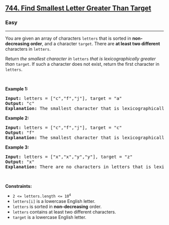 <h2><a href="https://leetcode.com/problems/find-smallest-letter-greater-than-target/?envType=problem-list-v2&envId=array">744. Find Smallest Letter Greater Than Target</a></h2><h3>Easy</h3><hr><p>You are given an array of characters <code>letters</code> that is sorted in <strong>non-decreasing order</strong>, and a character <code>target</code>. There are <strong>at least two different</strong> characters in <code>letters</code>.</p>

<p>Return <em>the smallest character in </em><code>letters</code><em> that is lexicographically greater than </em><code>target</code>. If such a character does not exist, return the first character in <code>letters</code>.</p>

<p>&nbsp;</p>
<p><strong class="example">Example 1:</strong></p>

<pre>
<strong>Input:</strong> letters = [&quot;c&quot;,&quot;f&quot;,&quot;j&quot;], target = &quot;a&quot;
<strong>Output:</strong> &quot;c&quot;
<strong>Explanation:</strong> The smallest character that is lexicographically greater than &#39;a&#39; in letters is &#39;c&#39;.
</pre>

<p><strong class="example">Example 2:</strong></p>

<pre>
<strong>Input:</strong> letters = [&quot;c&quot;,&quot;f&quot;,&quot;j&quot;], target = &quot;c&quot;
<strong>Output:</strong> &quot;f&quot;
<strong>Explanation:</strong> The smallest character that is lexicographically greater than &#39;c&#39; in letters is &#39;f&#39;.
</pre>

<p><strong class="example">Example 3:</strong></p>

<pre>
<strong>Input:</strong> letters = [&quot;x&quot;,&quot;x&quot;,&quot;y&quot;,&quot;y&quot;], target = &quot;z&quot;
<strong>Output:</strong> &quot;x&quot;
<strong>Explanation:</strong> There are no characters in letters that is lexicographically greater than &#39;z&#39; so we return letters[0].
</pre>

<p>&nbsp;</p>
<p><strong>Constraints:</strong></p>

<ul>
	<li><code>2 &lt;= letters.length &lt;= 10<sup>4</sup></code></li>
	<li><code>letters[i]</code> is a lowercase English letter.</li>
	<li><code>letters</code> is sorted in <strong>non-decreasing</strong> order.</li>
	<li><code>letters</code> contains at least two different characters.</li>
	<li><code>target</code> is a lowercase English letter.</li>
</ul>
